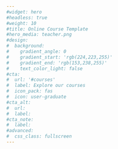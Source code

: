 ```yaml
---
#widget: hero
#headless: true
#weight: 10
#title: Online Course Template
#hero_media: teacher.png
#design:
#  background:
#    gradient_angle: 0
#    gradient_start: 'rgb(224,223,255)'
#    gradient_end: 'rgb(153,238,255)'
#    text_color_light: false
#cta:
#  url: '#courses'
#  label: Explore our courses
#  icon_pack: fas
#  icon: user-graduate
#cta_alt:
#  url:
#  label:
#cta_note:
#  label:
#advanced:
#  css_class: fullscreen
---
```


<!--
<br>

Published with the [Hugo Blox Builder](https://hugoblox.com/).

Introduce your courses here.

<a class="github-button" href="https://github.com/HugoBlox/hugo-blox-builder" data-icon="octicon-star" data-size="large" data-show-count="true" aria-label="Star Hugo Blox Builder">Star Hugo Blox Builder</a><br><a class="github-button" href="https://github.com/HugoBlox/theme-online-course" data-icon="octicon-star" data-size="large" data-show-count="true" aria-label="Star the Online Course template">Star the Online Course template</a><script async defer src="https://buttons.github.io/buttons.js"></script>

-->